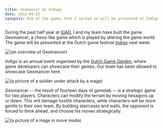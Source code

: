```yaml
---
title: Geomancer at Indigo
date: 2012-09-23
synopsis: One of the games that I worked on will be presented at Indigo 2012.
---
```


During the past half year at [IGAD](http://made.nhtv.nl/),
I and my team have built the game _Geomancer_,
a chess-like game which is played by altering
the game world. The game will be presented at the Dutch game festival
[Indigo](http://dutchgamegarden.nl/indigo/editions/2012/geomancer/)
next week.

![(an overview of Geomancer)](/images/geomancer-overview.png)

<!--more-->

Indigo is an annual event organised by the
[Dutch Game Garden](http://dutchgamegarden.nl),
where game developers can showcase their games.
Our team has been allowed to showcase Geomancer here.

![(a picture of a soldier under attack by a mage)](/images/geomancer-soldier-under-attack-by-mage.png)

Geomancer -- the result of fourteen days of gamelab --
is a strategic game for two players. Characters can
modify the terrain by moving hexagons up or down.
This will damage hostile characters, while characters
will be more gentle to their own team. By building
staircases and walls, the opponent is forced to
think ahead, and choose his moves strategically.

![(a picture of a mage in move mode)](/images/geomancer-move-mage.png)
